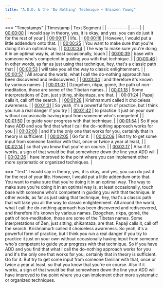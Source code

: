 ```yaml
---
title: "A.D.D. & the 'Do Nothing' Technique ~ Shinzen Young"

---
```

=== "Timestamps"
    | Timestamp | Text Segment |
    | ---------- | ----  |
    | [00:00:00](https://www.youtube.com/watch?v=YNV6Y_JlhoA&t=0) |  I would say in theory, yes, it is okay, and yes, you can do just it for the rest of your |
    | [00:00:17](https://www.youtube.com/watch?v=YNV6Y_JlhoA&t=17) |  life. |
    | [00:00:18](https://www.youtube.com/watch?v=YNV6Y_JlhoA&t=18) |  However, I would put a little addendum onto that. |
    | [00:00:25](https://www.youtube.com/watch?v=YNV6Y_JlhoA&t=25) |  You want to make sure that you're doing it in an optimal way. |
    | [00:00:34](https://www.youtube.com/watch?v=YNV6Y_JlhoA&t=34) |  The way to make sure you're doing it in an optimal way is, at least occasionally, touch |
    | [00:00:39](https://www.youtube.com/watch?v=YNV6Y_JlhoA&t=39) |  base with someone who's competent in guiding you with that technique. |
    | [00:00:46](https://www.youtube.com/watch?v=YNV6Y_JlhoA&t=46) |  In other words, as far as just using that technique, hey, that's a classic path that |
    | [00:00:53](https://www.youtube.com/watch?v=YNV6Y_JlhoA&t=53) |  will take you all the way to classic enlightenment. |
    | [00:00:57](https://www.youtube.com/watch?v=YNV6Y_JlhoA&t=57) |  All around the world, what I call the do-nothing approach has been discovered and rediscovered, |
    | [00:01:04](https://www.youtube.com/watch?v=YNV6Y_JlhoA&t=64) |  and therefore it's known by various names. |
    | [00:01:07](https://www.youtube.com/watch?v=YNV6Y_JlhoA&t=67) |  Dzogchen, rikpa, gomé, the path of non-meditation, those are some of the Tibetan names. |
    | [00:01:18](https://www.youtube.com/watch?v=YNV6Y_JlhoA&t=78) |  Some interpretations of Zen, just sitting, shikantaza, are that. |
    | [00:01:24](https://www.youtube.com/watch?v=YNV6Y_JlhoA&t=84) |  Papaji calls it, call off the search. |
    | [00:01:28](https://www.youtube.com/watch?v=YNV6Y_JlhoA&t=88) |  Krishnamurti called it choiceless awareness. |
    | [00:01:31](https://www.youtube.com/watch?v=YNV6Y_JlhoA&t=91) |  So yeah, it's a powerful form of practice, but I think you run a real danger if you try |
    | [00:01:42](https://www.youtube.com/watch?v=YNV6Y_JlhoA&t=102) |  to practice it just on your own without occasionally having input from someone who's competent |
    | [00:01:50](https://www.youtube.com/watch?v=YNV6Y_JlhoA&t=110) |  to guide your progress with that technique. |
    | [00:01:54](https://www.youtube.com/watch?v=YNV6Y_JlhoA&t=114) |  So if you have ADD and you find that what I call the do-nothing approach works for you |
    | [00:02:00](https://www.youtube.com/watch?v=YNV6Y_JlhoA&t=120) |  and it's the only one that works for you, certainly that in theory is sufficient. |
    | [00:02:05](https://www.youtube.com/watch?v=YNV6Y_JlhoA&t=125) |  Go for it. |
    | [00:02:06](https://www.youtube.com/watch?v=YNV6Y_JlhoA&t=126) |  But try to get some input from someone familiar with that, once or twice a year at least, |
    | [00:02:14](https://www.youtube.com/watch?v=YNV6Y_JlhoA&t=134) |  so that you know that you're on course. |
    | [00:02:17](https://www.youtube.com/watch?v=YNV6Y_JlhoA&t=137) |  Also if it works, a sign of that would be that somewhere down the line your ADD will |
    | [00:02:26](https://www.youtube.com/watch?v=YNV6Y_JlhoA&t=146) |  have improved to the point where you can implement other more systematic or organized techniques. |

=== "Text"
     I would say in theory, yes, it is okay, and yes, you can do just it for the rest of your life. However, I would put a little addendum onto that. You want to make sure that you're doing it in an optimal way. The way to make sure you're doing it in an optimal way is, at least occasionally, touch base with someone who's competent in guiding you with that technique. In other words, as far as just using that technique, hey, that's a classic path that will take you all the way to classic enlightenment. All around the world, what I call the do-nothing approach has been discovered and rediscovered, and therefore it's known by various names. Dzogchen, rikpa, gomé, the path of non-meditation, those are some of the Tibetan names. Some interpretations of Zen, just sitting, shikantaza, are that. Papaji calls it, call off the search. Krishnamurti called it choiceless awareness. So yeah, it's a powerful form of practice, but I think you run a real danger if you try to practice it just on your own without occasionally having input from someone who's competent to guide your progress with that technique. So if you have ADD and you find that what I call the do-nothing approach works for you and it's the only one that works for you, certainly that in theory is sufficient. Go for it. But try to get some input from someone familiar with that, once or twice a year at least, so that you know that you're on course. Also if it works, a sign of that would be that somewhere down the line your ADD will have improved to the point where you can implement other more systematic or organized techniques.